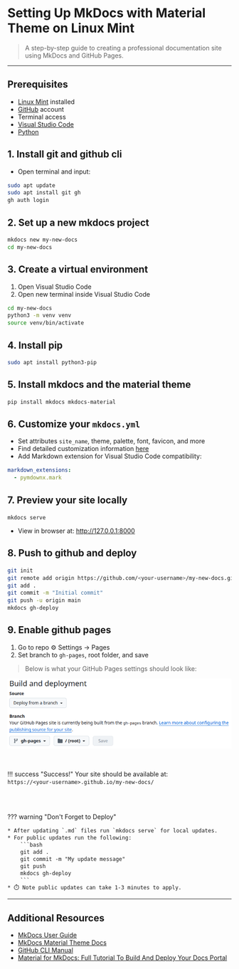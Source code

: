 # Setting Up MkDocs with Material Theme on Linux Mint

> A step-by-step guide to creating a professional documentation site using MkDocs and GitHub Pages.

---

## Prerequisites

- [Linux Mint](https://linuxmint.com/download.php) installed 
- [GitHub](https://github.com/) account
- Terminal access
- [Visual Studio Code](https://code.visualstudio.com/download) 
- [Python](https://www.python.org/downloads/) 

## 1. Install git and github cli

* Open terminal and input:
```bash
sudo apt update   
sudo apt install git gh      
gh auth login
```

## 2. Set up a new mkdocs project

```bash
mkdocs new my-new-docs  
cd my-new-docs
```
 
## 3. Create a virtual environment

1. Open Visual Studio Code
2. Open new terminal inside Visual Studio Code
```bash
cd my-new-docs
python3 -m venv venv  
source venv/bin/activate
```

## 4. Install pip

```bash
sudo apt install python3-pip
``` 

## 5. Install mkdocs and the material theme

```bash
pip install mkdocs mkdocs-material
```

## 6. Customize your `mkdocs.yml`

* Set attributes `site_name`, theme, palette, font, favicon, and more
* Find detailed customization information [here](https://squidfunk.github.io/mkdocs-material/setup/)
* Add Markdown extension for Visual Studio Code compatibility:  

```yaml
markdown_extensions:
  - pymdownx.mark
```


## 7. Preview your site locally

`mkdocs serve`  
* View in browser at: http://127.0.0.1:8000

## 8. Push to github and deploy

```bash
git init
git remote add origin https://github.com/<your-username>/my-new-docs.git
git add .
git commit -m "Initial commit"
git push -u origin main
mkdocs gh-deploy
```

## 9. Enable github pages

1. Go to repo ⚙ Settings &rarr; Pages
2. Set branch to `gh-pages`, root folder, and save   
> Below is what your GitHub Pages settings should look like:

![GitHub Pages settings screenshot](assets/ghpages.png)

<br>

!!! success "Success!"
Your site should be available at:  
`https://<your-username>.github.io/my-new-docs/`

<br><br>

??? warning "Don't Forget to Deploy"

    * After updating `.md` files run `mkdocs serve` for local updates.
    * For public updates run the following: 
        ```bash  
        git add .  
        git commit -m "My update message"  
        git push  
        mkdocs gh-deploy
        ```
    * ⏱️ Note public updates can take 1-3 minutes to apply. 

---

## Additional Resources
- [MkDocs User Guide](https://www.mkdocs.org/user-guide/)
- [MkDocs Material Theme Docs](https://squidfunk.github.io/mkdocs-material/)
- [GitHub CLI Manual](https://cli.github.com/manual/)
- [Material for MkDocs: Full Tutorial To Build And Deploy Your Docs Portal](https://www.youtube.com/watch?v=xlABhbnNrfI&t=227s)
